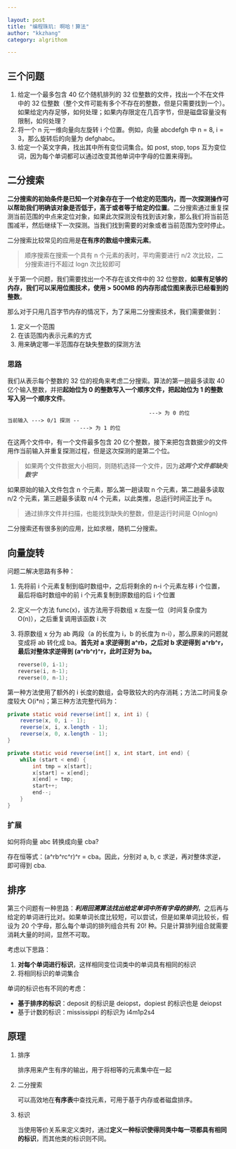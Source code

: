 ```yaml
---

layout: post
title: "编程珠玑: 啊哈！算法"
author: "kkzhang"
category: algrithom

---
```


## 三个问题

1. 给定一个最多包含 40 亿个随机排列的 32 位整数的文件，找出一个不在文件中的 32 位整数（整个文件可能有多个不存在的整数，但是只需要找到一个）。如果给定内存足够，如何处理；如果内存限定在几百字节，但是磁盘容量没有限制，如何处理？
2. 将一个 n 元一维向量向左旋转 i 个位置。例如，向量 abcdefgh 中 n = 8, i = 3，那么旋转后的向量为 defghabc。
3. 给定一个英文字典，找出其中所有变位词集合。如 post, stop, tops 互为变位词，因为每个单词都可以通过改变其他单词中字母的位置来得到。

## 二分搜索

**二分搜索的初始条件是已知一个对象存在于一个给定的范围内，而一次探测操作可以帮助我们明确该对象是否低于，高于或者等于给定的位置**。二分搜索通过重复探测当前范围的中点来定位对象，如果此次探测没有找到该对象，那么我们将当前范围减半，然后继续下一次探测。当我们找到需要的对象或者当前范围为空时停止。

二分搜索比较常见的应用是**在有序的数组中搜索元素**。

> 顺序搜索在搜索一个具有 n 个元素的表时，平均需要进行 n/2 次比较，二分搜索进行不超过 logn 次比较即可
> 

关于第一个问题，我们需要找出一个不存在该文件中的 32 位整数，**如果有足够的内存，我们可以采用位图技术，使用  > 500MB 的内存形成位图来表示已经看到的整数**。

那么对于只用几百字节内存的情况下，为了采用二分搜索技术，我们需要做到：

1. 定义一个范围
2. 在该范围内表示元素的方式
3. 用来确定哪一半范围存在缺失整数的探测方法

### 思路

我们从表示每个整数的 32 位的视角来考虑二分搜索。算法的第一趟最多读取 40 亿个输入整数，并把**起始位为 0 的整数写入一个顺序文件，把起始位为 1 的整数写入另一个顺序文件**。

```
											 ---> 为 0 的位
当前输入 ---> 0/1 探测 --
                       ---> 为 1 的位
```

在这两个文件中，有一个文件最多包含 20 亿个整数，接下来把包含数据少的文件用作当前输入并重复探测过程，但是这次探测的是第二个位。

> 如果两个文件数据大小相同，则随机选择一个文件，因为***这两个文件都缺失数字***
> 

如果原始的输入文件包含 n 个元素，那么第一趟读取 n 个元素，第二趟最多读取 n/2 个元素，第三趟最多读取 n/4 个元素，以此类推，总运行时间正比于 n。

> 通过排序文件并扫描，也能找到缺失的整数，但是运行时间是 O(nlogn)
> 

二分搜索还有很多别的应用，比如求根，随机二分搜索。

## 向量旋转

问题二解决思路有多种：

1. 先将前 i 个元素复制到临时数组中，之后将剩余的 n-i 个元素左移 i 个位置，最后将临时数组中的前 i 个元素复制到原数组的后 i 个位置
2. 定义一个方法 func(x)，该方法用于将数组 x 左旋一位（时间复杂度为 O(n)），之后重复调用该函数 i 次
3. 将原数组 x 分为 ab 两段（a 的长度为 i，b 的长度为 n-i），那么原来的问题就变成将 ab 转化成 ba。**首先对 a 求逆得到 a^rb，之后对 b 求逆得到 a^rb^r，最后对整体求逆得到 (a^rb^r)^r，此时正好为 ba。**
    
    ```c
    reverse(0, i-1);
    reverse(i, n-1);
    reverse(0, n-1);
    ```
    

第一种方法使用了额外的 i 长度的数组，会导致较大的内存消耗；方法二时间复杂度较大 O(i*n)；第三种方法完整代码为：

```java
private static void reverse(int[] x, int i) {
    reverse(x, 0, i - 1);
    reverse(x, i, x.length - 1);
    reverse(x, 0, x.length - 1);
}

private static void reverse(int[] x, int start, int end) {
    while (start < end) {
        int tmp = x[start];
        x[start] = x[end];
        x[end] = tmp;
        start++;
        end--;
    }
}
```

### 扩展

如何将向量 abc 转换成向量 cba?

存在恒等式：(a^rb^rc^r)^r = cba。因此，分别对 a, b, c 求逆，再对整体求逆，即可得到 cba.

## 排序

第三个问题有一种思路：***利用回溯算法找出给定单词中所有字母的排列***，之后再与给定的单词进行比对。如果单词长度比较短，可以尝试，但是如果单词比较长，假设为 20 个字母，那么每个单词的排列组合共有 $20!$ 种。只是计算排列组合就需要消耗大量的时间，显然不可取。

考虑以下思路：

1. **对每个单词进行标识**，这样相同变位词类中的单词具有相同的标识
2. 将相同标识的单词集合

单词的标识也有不同的考虑：

- **基于排序的标识**：deposit 的标识是 deiopst，dopiest 的标识也是 deiopst
- 基于计数的标识：mississippi 的标识为 i4m1p2s4

## 原理

1. 排序
    
    排序用来产生有序的输出，用于将相等的元素集中在一起
    
2. 二分搜索
    
    可以高效地在**有序表**中查找元素，可用于基于内存或者磁盘排序。
    
3. 标识
    
    当使用等价关系来定义类时，通过**定义一种标识使得同类中每一项都具有相同的标识**，而其他类的标识则不同。

